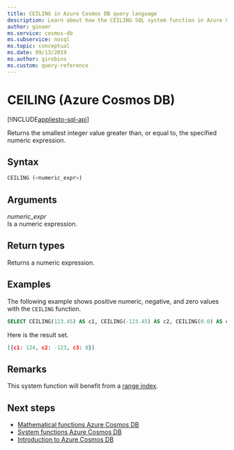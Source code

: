 ```yaml
---
title: CEILING in Azure Cosmos DB query language
description: Learn about how the CEILING SQL system function in Azure Cosmos DB returns the smallest integer value greater than, or equal to, the specified numeric expression.
author: ginamr
ms.service: cosmos-db
ms.subservice: nosql
ms.topic: conceptual
ms.date: 09/13/2019
ms.author: girobins
ms.custom: query-reference
---
```

# CEILING (Azure Cosmos DB)
[!INCLUDE[appliesto-sql-api](../includes/appliesto-sql-api.md)]

 Returns the smallest integer value greater than, or equal to, the specified numeric expression.  
  
## Syntax
  
```sql
CEILING (<numeric_expr>)  
```  
  
## Arguments
  
*numeric_expr*  
   Is a numeric expression.  
  
## Return types
  
  Returns a numeric expression.  
  
## Examples
  
  The following example shows positive numeric, negative, and zero values with the `CEILING` function.  
  
```sql
SELECT CEILING(123.45) AS c1, CEILING(-123.45) AS c2, CEILING(0.0) AS c3  
```  
  
 Here is the result set.  
  
```json
[{c1: 124, c2: -123, c3: 0}]  
```  

## Remarks

This system function will benefit from a [range index](../index-policy.md#includeexclude-strategy).

## Next steps

- [Mathematical functions Azure Cosmos DB](sql-query-mathematical-functions.md)
- [System functions Azure Cosmos DB](sql-query-system-functions.md)
- [Introduction to Azure Cosmos DB](../introduction.md)
